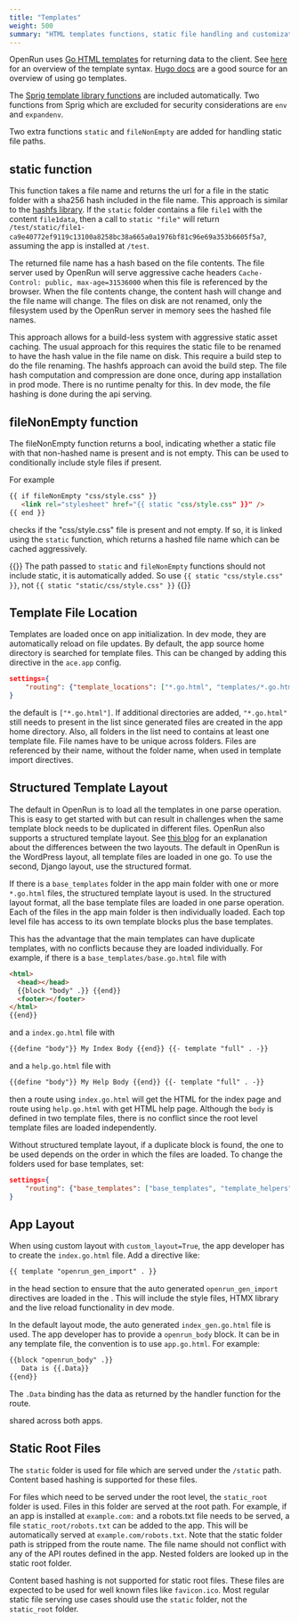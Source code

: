```yaml
---
title: "Templates"
weight: 500
summary: "HTML templates functions, static file handling and customizations"
---
```


OpenRun uses [Go HTML templates](https://pkg.go.dev/html/template@go1.21.2) for returning data to the client. See [here](https://pkg.go.dev/text/template@go1.21.2) for an overview of the template syntax. [Hugo docs](https://gohugo.io/templates/introduction/) are a good source for an overview of using go templates.

The [Sprig template library functions](http://masterminds.github.io/sprig/) are included automatically. Two functions from Sprig which are excluded for security considerations are `env` and `expandenv`.

Two extra functions `static` and `fileNonEmpty` are added for handling static file paths.

## static function

This function takes a file name and returns the url for a file in the static folder with a sha256 hash included in the file name. This approach is similar to the [hashfs library](https://github.com/benbjohnson/hashfs). If the `static` folder contains a file `file1` with the content `file1data`, then a call to `static "file"` will return `/test/static/file1-ca9e40772ef9119c13100a8258bc38a665a0a1976bf81c96e69a353b6605f5a7`, assuming the app is installed at `/test`.

The returned file name has a hash based on the file contents. The file server used by OpenRun will serve aggressive cache headers `Cache-Control: public, max-age=31536000` when this file is referenced by the browser. When the file contents change, the content hash will change and the file name will change. The files on disk are not renamed, only the filesystem used by the OpenRun server in memory sees the hashed file names.

This approach allows for a build-less system with aggressive static asset caching. The usual approach for this requires the static file to be renamed to have the hash value in the file name on disk. This require a build step to do the file renaming. The hashfs approach can avoid the build step. The file hash computation and compression are done once, during app installation in prod mode. There is no runtime penalty for this. In dev mode, the file hashing is done during the api serving.

## fileNonEmpty function

The fileNonEmpty function returns a bool, indicating whether a static file with that non-hashed name is present and is not empty. This can be used to conditionally include style files if present.

For example

<!-- prettier-ignore -->
```html
{{ if fileNonEmpty "css/style.css" }}
   <link rel="stylesheet" href="{{ static "css/style.css" }}" />
{{ end }}
```

<!-- prettier-ignore-end -->

checks if the "css/style.css" file is present and not empty. If so, it is linked using the `static` function, which returns a hashed file name which can be cached aggressively.

{{<callout type="warning" >}}
The path passed to `static` and `fileNonEmpty` functions should not include static, it is automatically added. So use `{{ static "css/style.css" }}`, not `{{ static "static/css/style.css" }}`
{{</callout>}}

## Template File Location

Templates are loaded once on app initialization. In dev mode, they are automatically reload on file updates. By default, the app source home directory is searched for template files. This can be changed by adding this directive in the `ace.app` config.

```json
settings={
    "routing": {"template_locations": ["*.go.html", "templates/*.go.html"]}
}
```

the default is `["*.go.html"]`. If additional directories are added, `"*.go.html"` still needs to present in the list since generated files are created in the app home directory. Also, all folders in the list need to contains at least one template file. File names have to be unique across folders. Files are referenced by their name, without the folder name, when used in template import directives.

## Structured Template Layout

The default in OpenRun is to load all the templates in one parse operation. This is easy to get started with but can result in challenges when the same template block needs to be duplicated in different files. OpenRun also supports a structured template layout. See [this blog](https://philipptanlak.com/web-frontends-in-go/#how-i-structure-my-templates) for an explanation about the differences between the two layouts. The default in OpenRun is the WordPress layout, all template files are loaded in one go. To use the second, Django layout, use the structured format.

If there is a `base_templates` folder in the app main folder with one or more `*.go.html` files, the structured template layout is used. In the structured layout format, all the base template files are loaded in one parse operation. Each of the files in the app main folder is then individually loaded. Each top level file has access to its own template blocks plus the base templates.

This has the advantage that the main templates can have duplicate templates, with no conflicts because they are loaded individually. For example, if there is a `base_templates/base.go.html` file with

```html
<html>
  <head></head>
  {{block "body" .}} {{end}}
  <footer></footer>
</html>
{{end}}
```

and a `index.go.html` file with

```html
{{define "body"}} My Index Body {{end}} {{- template "full" . -}}
```

and a `help.go.html` file with

```html
{{define "body"}} My Help Body {{end}} {{- template "full" . -}}
```

then a route using `index.go.html` will get the HTML for the index page and route using `help.go.html` with get HTML help page. Although the `body` is defined in two template files, there is no conflict since the root level template files are loaded independently.

Without structured template layout, if a duplicate block is found, the one to be used depends on the order in which the files are loaded. To change the folders used for base templates, set:

```json
settings={
    "routing": {"base_templates": ["base_templates", "template_helpers"]}
}
```

## App Layout

When using custom layout with `custom_layout=True`, the app developer has to create the `index.go.html` file. Add a directive like:

```html
{{ template "openrun_gen_import" . }}
```

in the head section to ensure that the auto generated `openrun_gen_import` directives are loaded in the . This will include the style files, HTMX library and the live reload functionality in dev mode.

In the default layout mode, the auto generated `index_gen.go.html` file is used. The app developer has to provide a `openrun_body` block. It can be in any template file, the convention is to use `app.go.html`. For example:

<!-- prettier-ignore -->
```html
{{block "openrun_body" .}}
   Data is {{.Data}}
{{end}}
```

<!-- prettier-ignore-end -->

The `.Data` binding has the data as returned by the handler function for the route.

shared across both apps.

## Static Root Files

The `static` folder is used for file which are served under the `/static` path. Content based hashing is supported for these files.

For files which need to be served under the root level, the `static_root` folder is used. Files in this folder are served at the root path. For example, if an app is installed at `example.com:` and a robots.txt file needs to be served, a file `static_root/robots.txt` can be added to the app. This will be automatically served at `example.com/robots.txt`. Note that the static folder path is stripped from the route name. The file name should not conflict with any of the API routes defined in the app. Nested folders are looked up in the static root folder.

Content based hashing is not supported for static root files. These files are expected to be used for well known files like `favicon.ico`. Most regular static file serving use cases should use the `static` folder, not the `static_root` folder.
